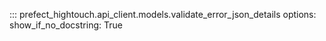 ::: prefect_hightouch.api_client.models.validate_error_json_details
    options:
      show_if_no_docstring: True